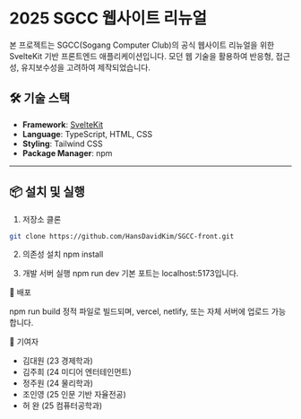 # 2025 SGCC 웹사이트 리뉴얼

본 프로젝트는 SGCC(Sogang Computer Club)의 공식 웹사이트 리뉴얼을 위한 SvelteKit 기반 프론트엔드 애플리케이션입니다. 모던 웹 기술을 활용하여 반응형, 접근성, 유지보수성을 고려하여 제작되었습니다.

## 🛠️ 기술 스택

- **Framework**: [SvelteKit](https://kit.svelte.dev/)
- **Language**: TypeScript, HTML, CSS
- **Styling**: Tailwind CSS
- **Package Manager**: npm

---

## 📦 설치 및 실행

1. 저장소 클론
```bash
git clone https://github.com/HansDavidKim/SGCC-front.git
```

2. 의존성 설치
npm install

3. 개발 서버 실행
npm run dev
기본 포트는 localhost:5173입니다.


🚀 배포

npm run build
정적 파일로 빌드되며, vercel, netlify, 또는 자체 서버에 업로드 가능합니다.

👥 기여자
- 김대원 (23 경제학과)
- 김주희 (24 미디어 엔터테인먼트)
- 정주원 (24 물리학과)
- 조인영 (25 인문 기반 자율전공)
- 허 완 (25 컴퓨터공학과)